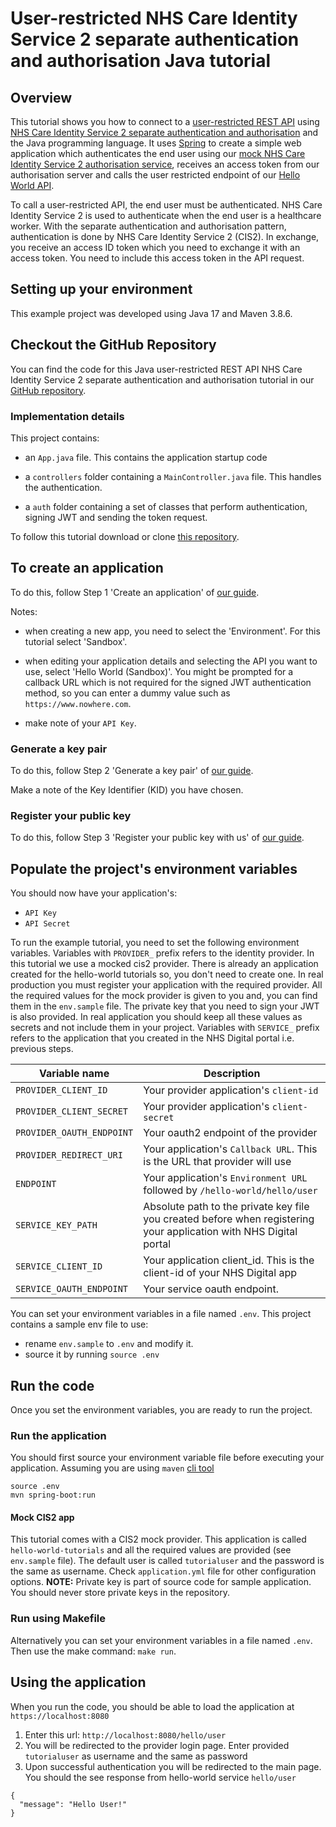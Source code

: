 # User-restricted NHS Care Identity Service 2 separate authentication and authorisation Java tutorial

## Overview

This tutorial shows you how to connect to a [user-restricted REST API](https://digital.nhs.uk/developer/guides-and-documentation/security-and-authorisation#user-restricted-apis) using [NHS Care Identity Service 2 separate authentication and authorisation](https://digital.nhs.uk/developer/guides-and-documentation/security-and-authorisation/user-restricted-restful-apis-nhs-cis2-separate-authentication-and-authorisation)
and the Java programming language. It uses [Spring](https://spring.io/quickstart) to create a simple web application which authenticates the end user using our [mock NHS Care Identity Service 2 authorisation service](https://digital.nhs.uk/developer/guides-and-documentation/security-and-authorisation/testing-apis-with-our-mock-authorisation-service), receives an access token from our authorisation server and calls the user restricted endpoint of our [Hello World API](https://digital.nhs.uk/developer/api-catalogue/hello-world).

To call a user-restricted API, the end user must be authenticated.
NHS Care Identity Service 2 is used to authenticate when the end user is a healthcare worker. With the separate authentication and authorisation pattern, authentication is done by NHS Care Identity Service 2 (CIS2). In exchange, you receive an access ID token which you need to exchange it with an access token. You need to include this access token in the API request.

## Setting up your environment
This example project was developed using Java 17 and Maven 3.8.6.

## Checkout the GitHub Repository

You can find the code for this Java user-restricted REST API NHS Care Identity Service 2 separate authentication and authorisation tutorial in
our [GitHub repository](https://github.com/NHSDigital/hello-world-auth-examples/tree/main/user-restricted-separate-auth-tutorials/cis2/java).

### Implementation details
This project contains:

- an `App.java` file. This contains the application startup code

- a `controllers` folder containing a `MainController.java` file. This handles the authentication.

- a `auth` folder containing a set of classes that perform authentication, signing JWT and sending the token request.

To follow this tutorial download or clone [this repository](https://github.com/NHSDigital/hello-world-auth-examples/tree/main/user-restricted-separate-auth-tutorials/cis2/java).

## To create an application

To do this, follow Step 1 'Create an application'
of [our guide](https://digital.nhs.uk/developer/guides-and-documentation/security-and-authorisation/application-restricted-restful-apis-signed-jwt-authentication#step-1-create-an-application).

Notes:

- when creating a new app, you need to select the 'Environment'. For this tutorial select 'Sandbox'.
- when editing your application details and selecting the API you want to use, select 'Hello World (Sandbox)'. You might
  be prompted for a callback URL which is not required for the signed JWT authentication method, so you can enter a
  dummy value such as `https://www.nowhere.com`.

- make note of your `API Key`.

### Generate a key pair

To do this, follow Step 2 'Generate a key pair'
of [our guide](https://digital.nhs.uk/developer/guides-and-documentation/security-and-authorisation/application-restricted-restful-apis-signed-jwt-authentication#step-2-generate-a-key-pair).

Make a note of the Key Identifier (KID) you have chosen.

### Register your public key

To do this, follow Step 3 'Register your public key with us'
of [our guide](https://digital.nhs.uk/developer/guides-and-documentation/security-and-authorisation/application-restricted-restful-apis-signed-jwt-authentication#step-3-register-your-public-key-with-us).
## Populate the project's environment variables

You should now have your application's:

- `API Key`
- `API Secret`

To run the example tutorial, you need to set the following environment variables. Variables with `PROVIDER_` prefix refers to the identity provider. In this tutorial we
use a mocked cis2 provider. There is already an application created for the hello-world tutorials so, you don't need to create one. In real production you must register your application with the 
required provider. All the required values for the mock provider is given to you and, you can find them in the `env.sample` file. The private key that you need to 
sign your JWT is also provided. In real application you should keep all these values as secrets and not include them in your project.
Variables with `SERVICE_` prefix refers to the application that you created in the NHS Digital portal i.e. previous steps.

| Variable name             | Description                                                                                                        |
|---------------------------|--------------------------------------------------------------------------------------------------------------------|
| `PROVIDER_CLIENT_ID`      | Your provider application's `client-id`                                                                            |
| `PROVIDER_CLIENT_SECRET`  | Your provider application's `client-secret`                                                                        |
| `PROVIDER_OAUTH_ENDPOINT` | Your oauth2 endpoint of the provider                                                                               |
| `PROVIDER_REDIRECT_URI`   | Your application's `Callback URL`. This is the URL that provider will use                                          |
| `ENDPOINT`                | Your application's `Environment URL` followed by `/hello-world/hello/user`                                         |
| `SERVICE_KEY_PATH`        | Absolute path to the private key file you created before when registering your application with NHS Digital portal |
| `SERVICE_CLIENT_ID`       | Your application client_id. This is the client-id of your NHS Digital app                                          |
| `SERVICE_OAUTH_ENDPOINT`  | Your service oauth endpoint.                                                                                       |

You can set your environment variables in a file named `.env`. This project contains a sample env file to use:

- rename `env.sample` to `.env` and modify it.
- source it by running `source .env`

## Run the code

Once you set the environment variables, you are ready to run the project.

### Run the application

You should first source your environment variable file before executing your application. Assuming you are using `maven` [cli tool](https://maven.apache.org/)
```shell
source .env
mvn spring-boot:run
```

#### Mock CIS2 app
This tutorial comes with a CIS2 mock provider. This application is called `hello-world-tutorials` and all the
required values are provided (see `env.sample` file). The default user is called `tutorialuser` and the password is the same as username.
Check `application.yml` file for other configuration options.
**NOTE:** Private key is part of source code for sample application. You should never store private keys in the repository.

### Run using Makefile
Alternatively you can set your environment variables in a file named `.env`. Then use the make command: `make run`.

## Using the application
When you run the code, you should be able to load the application at `https://localhost:8080`
1. Enter this url: `http://localhost:8080/hello/user`
1. You will be redirected to the provider login page. Enter provided `tutorialuser` as username and the same as password
1. Upon successful authentication you will be redirected to the main page. You should the see response from hello-world service `hello/user`

```
{
  "message": "Hello User!"
}
```
